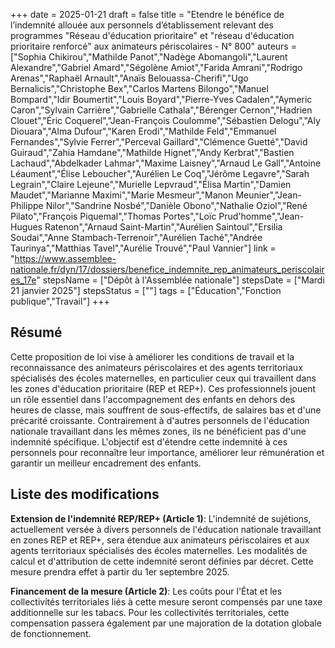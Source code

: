 +++
date = 2025-01-21
draft = false
title = "Etendre le bénéfice de l’indemnité allouée aux personnels d’établissement relevant des programmes \"Réseau d'éducation prioritaire\" et \"réseau d'éducation prioritaire renforcé\" aux animateurs périscolaires - N° 800"
auteurs = ["Sophia Chikirou","Mathilde Panot","Nadège Abomangoli","Laurent Alexandre","Gabriel Amard","Ségolène Amiot","Farida Amrani","Rodrigo Arenas","Raphaël Arnault","Anaïs Belouassa-Cherifi","Ugo Bernalicis","Christophe Bex","Carlos Martens Bilongo","Manuel Bompard","Idir Boumertit","Louis Boyard","Pierre-Yves Cadalen","Aymeric Caron","Sylvain Carrière","Gabrielle Cathala","Bérenger Cernon","Hadrien Clouet","Éric Coquerel","Jean-François Coulomme","Sébastien Delogu","Aly Diouara","Alma Dufour","Karen Erodi","Mathilde Feld","Emmanuel Fernandes","Sylvie Ferrer","Perceval Gaillard","Clémence Guetté","David Guiraud","Zahia Hamdane","Mathilde Hignet","Andy Kerbrat","Bastien Lachaud","Abdelkader Lahmar","Maxime Laisney","Arnaud Le Gall","Antoine Léaument","Élise Leboucher","Aurélien Le Coq","Jérôme Legavre","Sarah Legrain","Claire Lejeune","Murielle Lepvraud","Élisa Martin","Damien Maudet","Marianne Maximi","Marie Mesmeur","Manon Meunier","Jean-Philippe Nilor","Sandrine Nosbé","Danièle Obono","Nathalie Oziol","René Pilato","François Piquemal","Thomas Portes","Loïc Prud'homme","Jean-Hugues Ratenon","Arnaud Saint-Martin","Aurélien Saintoul","Ersilia Soudai","Anne Stambach-Terrenoir","Aurélien Taché","Andrée Taurinya","Matthias Tavel","Aurélie Trouvé","Paul Vannier"]
link = "https://www.assemblee-nationale.fr/dyn/17/dossiers/benefice_indemnite_rep_animateurs_periscolaires_17e"
stepsName = ["Dépôt à l'Assemblée nationale"]
stepsDate = ["Mardi 21 janvier 2025"]
stepsStatus = [""]
tags = ["Éducation","Fonction publique","Travail"]
+++

## Résumé

Cette proposition de loi vise à améliorer les conditions de travail et la reconnaissance des animateurs périscolaires et des agents territoriaux spécialisés des écoles maternelles, en particulier ceux qui travaillent dans les zones d'éducation prioritaire (REP et REP+). Ces professionnels jouent un rôle essentiel dans l'accompagnement des enfants en dehors des heures de classe, mais souffrent de sous-effectifs, de salaires bas et d'une précarité croissante. Contrairement à d'autres personnels de l'éducation nationale travaillant dans les mêmes zones, ils ne bénéficient pas d'une indemnité spécifique. L'objectif est d'étendre cette indemnité à ces personnels pour reconnaître leur importance, améliorer leur rémunération et garantir un meilleur encadrement des enfants.

## Liste des modifications

**Extension de l'indemnité REP/REP+ (Article 1)**: L'indemnité de sujétions, actuellement versée à divers personnels de l'éducation nationale travaillant en zones REP et REP+, sera étendue aux animateurs périscolaires et aux agents territoriaux spécialisés des écoles maternelles. Les modalités de calcul et d'attribution de cette indemnité seront définies par décret. Cette mesure prendra effet à partir du 1er septembre 2025.

**Financement de la mesure (Article 2)**: Les coûts pour l'État et les collectivités territoriales liés à cette mesure seront compensés par une taxe additionnelle sur les tabacs. Pour les collectivités territoriales, cette compensation passera également par une majoration de la dotation globale de fonctionnement.
